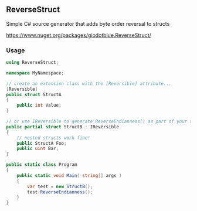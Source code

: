 ## ReverseStruct

Simple C# source generator that adds byte order reversal to structs

https://www.nuget.org/packages/giodotblue.ReverseStruct/

### Usage
```csharp
using ReverseStruct;

namespace MyNamespace;

// create an extension class with the [Reversible] attribute...
[Reversible]
public struct StructA
{
	public int Value;
}

// or use IReversible to generate ReverseEndianness() as part of your struct... 
public partial struct StructB : IReversible
{
	// nested structs work fine!
	public StructA Foo;
	public uint Bar;
}

public static class Program
{
	public static void Main( string[] args )
	{
		var test = new StructB();
		test.ReverseEndianness();
	}
}
```
